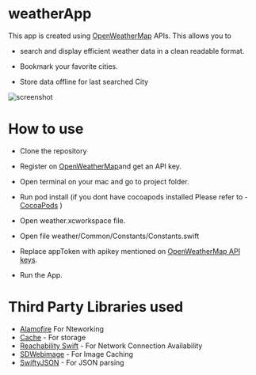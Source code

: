 
# weatherApp
This app is created using [OpenWeatherMap](https://openweathermap.org/) APIs.
This allows you to 

- search and display efficient weather data in a clean readable format.

- Bookmark your favorite cities.

- Store data offline for last searched City

![screenshot](https://user-images.githubusercontent.com/10941262/117795612-f9f8a980-b26b-11eb-81c7-e8550ce1b930.png)

# How to use

- Clone the repository

- Register on [OpenWeatherMap](https://openweathermap.org/)and get an API key.

- Open terminal on your mac and go to project folder.

- Run pod install (if you dont have cocoapods installed Please refer to - [CocoaPods](https://cocoapods.org/) )

- Open weather.xcworkspace file.

- Open file weather/Common/Constants/Constants.swift

- Replace appToken with apikey mentioned on [OpenWeatherMap API keys](https://home.openweathermap.org/api_keys).

- Run the App.

# Third Party Libraries used

- [Alamofire](https://github.com/Alamofire/Alamofire) For Nteworking
- [Cache](https://github.com/hyperoslo/Cache) - For storage
- [Reachability Swift](https://github.com/ashleymills/Reachability.swift) - For Network Connection Availability
- [SDWebimage](https://github.com/SDWebImage/SDWebImage) - For Image Caching
- [SwiftyJSON](https://github.com/SwiftyJSON/SwiftyJSON) - For JSON parsing

